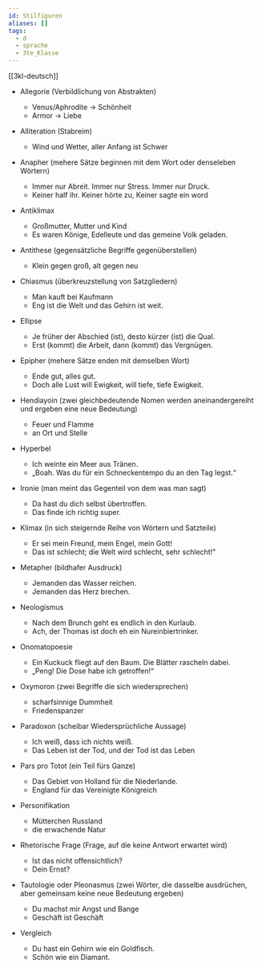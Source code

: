 ```yaml
---
id: Stilfiguren
aliases: []
tags:
  - d
  - sprache
  - 3te_Klasse
---
```

[[3kl-deutsch]]
- Allegorie (Verbildlichung von Abstrakten)
    - Venus/Aphrodite → Schönheit
    - Armor → Liebe

- Alliteration (Stabreim)
    - Wind und Wetter, aller Anfang ist Schwer

- Anapher (mehere Sätze beginnen mit dem Wort oder denseleben Wörtern)
	- Immer nur Abreit. Immer nur Stress. Immer nur Druck.
	- Keiner half ihr. Keiner hörte zu, Keiner sagte ein word

- Antiklimax
	- Großmutter, Mutter und Kind
	- Es waren Könige, Edelleute und das gemeine Volk geladen.

- Antithese (gegensätzliche Begriffe gegenüberstellen)
    - Klein gegen groß, alt gegen neu

- Chiasmus (überkreuzstellung von Satzgliedern)
    - Man kauft bei Kaufmann
    - Eng ist die Welt und das Gehirn ist weit.

- Ellipse
	- Je früher der Abschied (ist), desto kürzer (ist) die Qual.
	- Erst (kommt) die Arbeit, dann (kommt) das Vergnügen.

- Epipher (mehere Sätze enden mit demselben Wort)
    - Ende gut, alles gut.
    - Doch alle Lust will Ewigkeit, will tiefe, tiefe Ewigkeit.

- Hendiayoin (zwei gleichbedeutende Nomen werden aneinandergereiht und ergeben eine neue Bedeutung)
    - Feuer und Flamme
    - an Ort und Stelle

- Hyperbel
	- Ich weinte ein Meer aus Tränen.
	- „Boah. Was du für ein Schneckentempo du an den Tag legst.“

- Ironie (man meint das Gegenteil von dem was man sagt)
    - Da hast du dich selbst übertroffen.
    - Das finde ich richtig super.

- Klimax (in sich steigernde Reihe von Wörtern und Satzteile)
    - Er sei mein Freund, mein Engel, mein Gott!
    - Das ist schlecht; die Welt wird schlecht, sehr schlecht!"

- Metapher (bildhafer Ausdruck)
    - Jemanden das Wasser reichen.
    - Jemanden das Herz brechen.

- Neologismus
	- Nach dem Brunch geht es endlich in den Kurlaub.
	- Ach, der Thomas ist doch eh ein Nureinbiertrinker.

- Onomatopoesie
	- Ein Kuckuck fliegt auf den Baum. Die Blätter rascheln dabei.
	- „Peng! Die Dose habe ich getroffen!“

- Oxymoron (zwei Begriffe die sich wiedersprechen)
    - scharfsinnige Dummheit
    - Friedenspanzer

- Paradoxon (scheibar Wiedersprüchliche Aussage)
    - Ich weiß, dass ich nichts weiß.
    - Das Leben ist der Tod, und der Tod ist das Leben

- Pars pro Totot (ein Teil fürs Ganze)
	- Das Gebiet von Holland für die Niederlande.
	- England für das Vereinigte Königreich

- Personifikation
	- Mütterchen Russland
	- die erwachende Natur

- Rhetorische Frage (Frage, auf die keine Antwort erwartet wird)
    - Ist das nicht offensichtlich?
    - Dein Ernst?

- Tautologie oder Pleonasmus (zwei Wörter, die dasselbe ausdrüchen, aber gemeinsam keine neue Bedeutung ergeben)
    - Du machst mir Angst und Bange
    - Geschäft ist Geschäft

- Vergleich
    - Du hast ein Gehirn wie ein Goldfisch.
    - Schön wie ein Diamant.